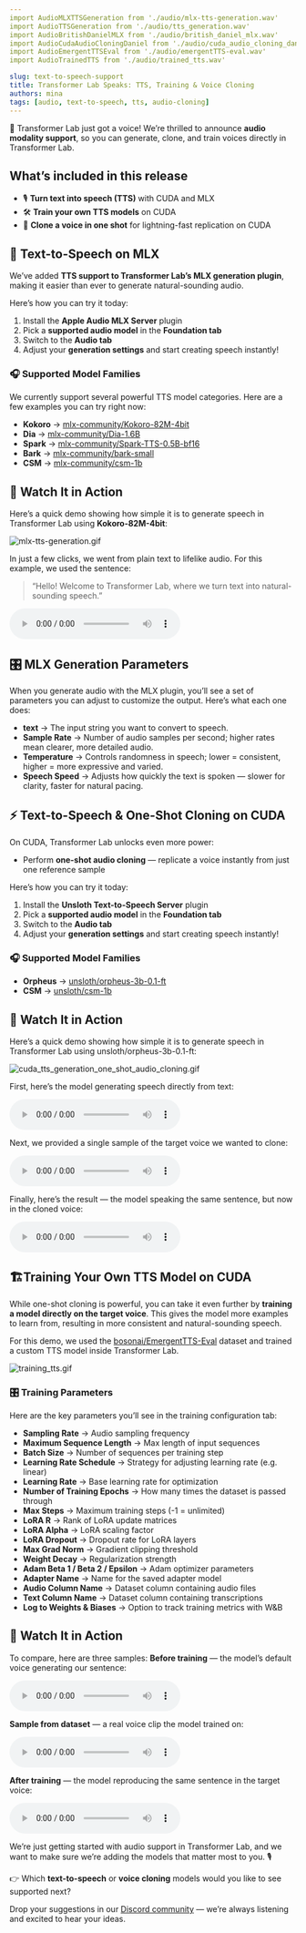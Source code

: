 ```yaml
---
import AudioMLXTTSGeneration from './audio/mlx-tts-generation.wav'
import AudioTTSGeneration from './audio/tts_generation.wav'
import AudioBritishDanielMLX from './audio/british_daniel_mlx.wav'
import AudioCudaAudioCloningDaniel from './audio/cuda_audio_cloning_daniel.wav'
import AudioEmergentTTSEval from './audio/emergentTTS-eval.wav'
import AudioTrainedTTS from './audio/trained_tts.wav'

slug: text-to-speech-support
title: Transformer Lab Speaks: TTS, Training & Voice Cloning
authors: mina
tags: [audio, text-to-speech, tts, audio-cloning]
---
```



🎉 Transformer Lab just got a voice! We’re thrilled to announce **audio modality support**, so you can generate, clone, and train voices directly in Transformer Lab.

## What’s included in this release

- 🎙️ **Turn text into speech (TTS)** with CUDA and MLX
- 🛠️ **Train your own TTS models** on CUDA
- 🧬 **Clone a voice in one shot** for lightning-fast replication on CUDA

## 🚀 Text-to-Speech on MLX

We’ve added **TTS support to Transformer Lab’s MLX generation plugin**, making it easier than ever to generate natural-sounding audio.

Here’s how you can try it today:

1. Install the **Apple Audio MLX Server** plugin
2. Pick a **supported audio model** in the **Foundation tab**
3. Switch to the **Audio tab**
4. Adjust your **generation settings** and start creating speech instantly!

### 🎧 Supported Model Families

We currently support several powerful TTS model categories. Here are a few examples you can try right now:

- **Kokoro** → [mlx-community/Kokoro-82M-4bit](https://huggingface.co/mlx-community/Kokoro-82M-4bit?utm_source=chatgpt.com)
- **Dia** → [mlx-community/Dia-1.6B](https://huggingface.co/mlx-community/Dia-1.6B?utm_source=chatgpt.com)
- **Spark** → [mlx-community/Spark-TTS-0.5B-bf16](https://huggingface.co/mlx-community/Spark-TTS-0.5B-bf16?utm_source=chatgpt.com)
- **Bark** → [mlx-community/bark-small](https://huggingface.co/mlx-community/bark-small?utm_source=chatgpt.com)
- **CSM** → [mlx-community/csm-1b](https://huggingface.co/mlx-community/csm-1b)

## 👀 Watch It in Action

Here’s a quick demo showing how simple it is to generate speech in Transformer Lab using **Kokoro-82M-4bit**:

![mlx-tts-generation.gif](gifs/mlx-tts-generation.gif)

In just a few clicks, we went from plain text to lifelike audio. For this example, we used the sentence:

> “Hello! Welcome to Transformer Lab, where we turn text into natural-sounding speech.”
> 

<audio controls>
    <source src={AudioMLXTTSGeneration} type="audio/wav" />
    Your browser does not support the audio element.
</audio>


## 🎛️ MLX Generation Parameters

When you generate audio with the MLX plugin, you’ll see a set of parameters you can adjust to customize the output. Here’s what each one does:

- **text** → The input string you want to convert to speech.
- **Sample Rate** → Number of audio samples per second; higher rates mean clearer, more detailed audio.
- **Temperature** → Controls randomness in speech; lower = consistent, higher = more expressive and varied.
- **Speech Speed** → Adjusts how quickly the text is spoken — slower for clarity, faster for natural pacing.

## **⚡ Text-to-Speech & One-Shot Cloning on CUDA**

On CUDA, Transformer Lab unlocks even more power:

- Perform **one-shot audio cloning** — replicate a voice instantly from just one reference sample

Here’s how you can try it today:

1. Install the **Unsloth Text-to-Speech Server** plugin
2. Pick a **supported audio model** in the **Foundation tab**
3. Switch to the **Audio tab**
4. Adjust your **generation settings** and start creating speech instantly!

### 🎧 Supported Model Families

- **Orpheus** → [unsloth/orpheus-3b-0.1-ft](https://huggingface.co/unsloth/orpheus-3b-0.1-ft)
- **CSM** → [unsloth/csm-1b](https://huggingface.co/unsloth/csm-1b)

## 👀 Watch It in Action

Here’s a quick demo showing how simple it is to generate speech in Transformer Lab using unsloth/orpheus-3b-0.1-ft:

![cuda_tts_generation_one_shot_audio_cloning.gif](gifs/cuda_tts_generation_one_shot_audio_cloning.gif)

First, here’s the model generating speech directly from text:

<audio controls>
    <source src={AudioTTSGeneration} type="audio/wav" />
    Your browser does not support the audio element.
</audio>

Next, we provided a single sample of the target voice we wanted to clone:

<audio controls>
    <source src={AudioBritishDanielMLX} type="audio/wav" />
    Your browser does not support the audio element.
</audio>

Finally, here’s the result — the model speaking the same sentence, but now in the cloned voice:

<audio controls>
    <source src={AudioCudaAudioCloningDaniel} type="audio/wav" />
    Your browser does not support the audio element.
</audio>

## 🏗️Training Your Own TTS Model on CUDA

While one-shot cloning is powerful, you can take it even further by **training a model directly on the target voice**. This gives the model more examples to learn from, resulting in more consistent and natural-sounding speech.

For this demo, we used the [bosonai/EmergentTTS-Eval](https://huggingface.co/datasets/bosonai/EmergentTTS-Eval?utm_source=chatgpt.com) dataset and trained a custom TTS model inside Transformer Lab.

![training_tts.gif](gifs/training_tts.gif)

### 🎛️ Training Parameters

Here are the key parameters you’ll see in the training configuration tab:

- **Sampling Rate** → Audio sampling frequency
- **Maximum Sequence Length** → Max length of input sequences
- **Batch Size** → Number of sequences per training step
- **Learning Rate Schedule** → Strategy for adjusting learning rate (e.g. linear)
- **Learning Rate** → Base learning rate for optimization
- **Number of Training Epochs** → How many times the dataset is passed through
- **Max Steps** → Maximum training steps (-1 = unlimited)
- **LoRA R** → Rank of LoRA update matrices
- **LoRA Alpha** → LoRA scaling factor
- **LoRA Dropout** → Dropout rate for LoRA layers
- **Max Grad Norm** → Gradient clipping threshold
- **Weight Decay** → Regularization strength
- **Adam Beta 1 / Beta 2 / Epsilon** → Adam optimizer parameters
- **Adapter Name** → Name for the saved adapter model
- **Audio Column Name** → Dataset column containing audio files
- **Text Column Name** → Dataset column containing transcriptions
- **Log to Weights & Biases** → Option to track training metrics with W&B

## 👀 Watch It in Action

To compare, here are three samples:
**Before training** — the model’s default voice generating our sentence:

<audio controls>
    <source src={AudioTTSGeneration} type="audio/wav" />
    Your browser does not support the audio element.
</audio>

**Sample from dataset** — a real voice clip the model trained on:

<audio controls>
    <source src={AudioEmergentTTSEval} type="audio/wav" />
    Your browser does not support the audio element.
</audio>

**After training** — the model reproducing the same sentence in the target voice:

<audio controls>
    <source src={AudioTrainedTTS} type="audio/wav" />
    Your browser does not support the audio element.
</audio>

We’re just getting started with audio support in Transformer Lab, and we want to make sure we’re adding the models that matter most to you. 🎙️

👉 Which **text-to-speech** or **voice cloning** models would you like to see supported next?

Drop your suggestions in our [Discord community](https://discord.com/invite/transformerlab) — we’re always listening and excited to hear your ideas.
